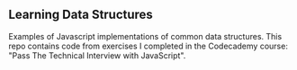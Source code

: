 ## Learning Data Structures
Examples of Javascript implementations of common data structures. This repo contains code from exercises I completed in the Codecademy course: "Pass The Technical Interview with JavaScript".